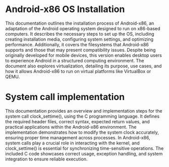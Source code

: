 # Android-x86 OS Installation
This documentation outlines the installation process of Android-x86, an adaptation of the Android operating system designed to run on x86-based computers. It describes the necessary steps to set up the OS, including creating installation media, configuring system settings, and optimizing performance. Additionally, it covers the filesystems that Android-x86 supports and those that may present compatibility issues. Despite being originally developed for mobile devices, this version enables desktop users to experience Android in a structured computing environment. The document also explores virtualization, detailing its purpose, use cases, and how it allows Android-x86 to run on virtual platforms like VirtualBox or QEMU.

# System call implementation
This documentation provides an overview and implementation steps for the system call clock_settime(), using the C programming language. It defines the required header files, correct syntax, expected return values, and practical applications within the Android-x86 environment. The implementation demonstrates how to modify the system clock accurately, ensuring proper time management across processes. In Android-x86, system calls play a crucial role in interacting with the kernel, and clock_settime() is essential for synchronizing time-sensitive operations. The included C code showcases correct usage, exception handling, and system integration to ensure reliable execution.
